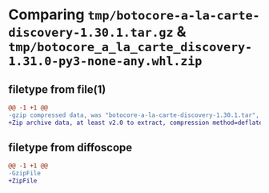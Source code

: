 # Comparing `tmp/botocore-a-la-carte-discovery-1.30.1.tar.gz` & `tmp/botocore_a_la_carte_discovery-1.31.0-py3-none-any.whl.zip`

## filetype from file(1)

```diff
@@ -1 +1 @@
-gzip compressed data, was "botocore-a-la-carte-discovery-1.30.1.tar", last modified: Thu Jul  6 01:44:59 2023, max compression
+Zip archive data, at least v2.0 to extract, compression method=deflate
```

## filetype from diffoscope

```diff
@@ -1 +1 @@
-GzipFile
+ZipFile
```

